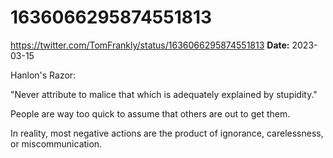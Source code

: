 # 1636066295874551813
https://twitter.com/TomFrankly/status/1636066295874551813
**Date:** 2023-03-15

Hanlon's Razor:

"Never attribute to malice that which is adequately explained by stupidity."

People are way too quick to assume that others are out to get them.

In reality, most negative actions are the product of ignorance, carelessness, or miscommunication.
